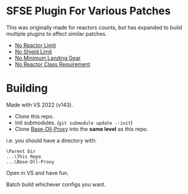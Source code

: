 # SFSE Plugin For Various Patches

This was originally made for reactors counts, but has expanded to build multiple plugins to affect similar patches.

- [No Reactor Limit](https://www.nexusmods.com/starfield/mods/1169)
- [No Shield Limit](https://www.nexusmods.com/starfield/mods/1475)
- [No Minimum Landing Gear](https://www.nexusmods.com/starfield/mods/1479)
- [No Reactor Class Requirement](https://www.nexusmods.com/starfield/mods/1482)

# Building

Made with VS 2022 (v143).

- Clone this repo.
- Init submodules. (`git submodule update --init`)
- Clone [Base-Dll-Proxy](https://github.com/Synthlight/Base-Dll-Proxy) into the **same level** as this repo.

i.e. you should have a directory with:
```
\Parent Dir
...\This Repo
...\Base-Dll-Proxy
```

Open in VS and have fun.

Batch build whichever configs you want.